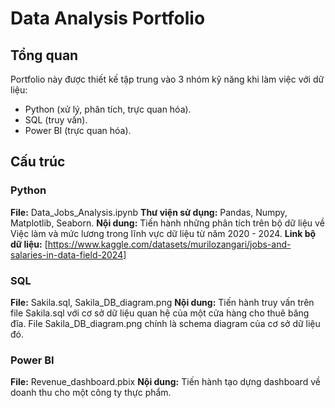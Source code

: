 # Data Analysis Portfolio
## Tổng quan
Portfolio này được thiết kế tập trung vào 3 nhóm kỹ năng khi làm việc với dữ liệu: 
 - Python (xử lý, phân tích, trực quan hóa).
 - SQL (truy vấn).
 - Power BI (trực quan hóa).
## Cấu trúc
### Python
**File:** Data_Jobs_Analysis.ipynb
**Thư viện sử dụng:** Pandas, Numpy, Matplotlib, Seaborn.
**Nội dung:** Tiến hành những phân tích trên bộ dữ liệu về Việc làm và mức lương trong lĩnh vực dữ liệu từ năm 2020 - 2024.
**Link bộ dữ liệu:** [https://www.kaggle.com/datasets/murilozangari/jobs-and-salaries-in-data-field-2024]
### SQL
**File:** Sakila.sql, Sakila_DB_diagram.png
**Nội dung:** Tiến hành truy vấn trên file Sakila.sql với cơ sở dữ liệu quan hệ của một cửa hàng cho thuê băng đĩa. File Sakila_DB_diagram.png chính là schema diagram của cơ sở dữ liệu đó.
### Power BI
**File:** Revenue_dashboard.pbix
**Nội dung:** Tiến hành tạo dựng dashboard về doanh thu cho một công ty thực phẩm.
